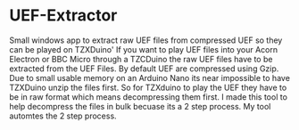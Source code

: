 # UEF-Extractor
Small windows app to extract raw UEF files from compressed UEF so they can be played on TZXDuino'
If you want to play UEF files into your Acorn Electron or BBC Micro through a TZCDuino the raw UEF files have to be extracted from the UEF Files.
By default UEF are compressed using Gzip. Due to small usable memory on an Arduino Nano its near impossible to have TZXDuino unzip the files first.
So for TZXduino to play the UEF they have to be in raw format which means decompressing them first.
I made this tool to help decompress the files in bulk becuase its a 2 step process.
My tool automtes the 2 step process.
